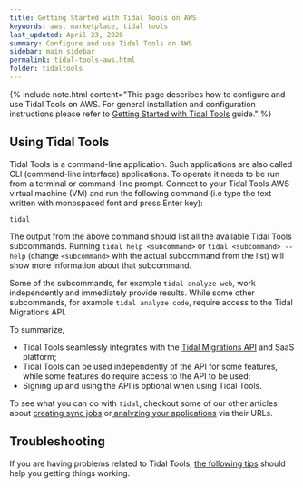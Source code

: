```yaml
---
title: Getting Started with Tidal Tools on AWS
keywords: aws, marketplace, tidal tools
last_updated: April 23, 2020
summary: Configure and use Tidal Tools on AWS
sidebar: main_sidebar
permalink: tidal-tools-aws.html
folder: tidaltools
---
```


{% include note.html content="This page describes how to configure and use
Tidal Tools on AWS. For general installation and configuration instructions
please refer to [Getting Started with Tidal Tools](tidal-tools.html) guide." %}

## Using Tidal Tools

Tidal Tools is a command-line application. Such applications are also called
CLI (command-line interface) applications. To operate it needs to be run from a
terminal or command-line prompt. Connect to your Tidal Tools AWS virtual
machine (VM) and run the following command (i.e type the text written with
monospaced font and press Enter key):

```
tidal
```

The output from the above command should list all the available Tidal Tools
subcommands. Running `tidal help <subcommand>` or `tidal <subcommand> --help`
(change `<subcommand>` with the actual subcommand from the list) will show more
information about that subcommand.

Some of the subcommands, for example `tidal analyze web`, work independently and
immediately provide results. While some other subcommands, for example `tidal
analyze code`, require access to the Tidal Migrations API.

To summarize,

* Tidal Tools seamlessly integrates with the [Tidal Migrations
  API](tidal-tools.html#connecting-to-the-api) and SaaS platform;
* Tidal Tools can be used independently of the API for some features, while
  some features do require access to the API to be used;
* Signing up and using the API is optional when using Tidal Tools.

To see what you can do with `tidal`, checkout some of our other articles about
[creating sync jobs](sync-servers.html) or[ analyzing your
applications](analyze.html) via their URLs.

## Troubleshooting

If you are having problems related to Tidal Tools, [the following
tips](troubleshooting.html) should help you getting things working.
